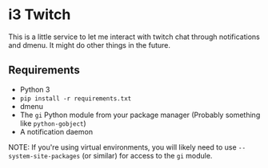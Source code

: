 i3 Twitch
=========

This is a little service to let me interact with twitch chat through notifications and dmenu. It might do other things in the future.

Requirements
------------
* Python 3
* `pip install -r requirements.txt`
* dmenu
* The `gi` Python module from your package manager (Probably something like `python-gobject`)
* A notification daemon

NOTE: If you're using virtual environments, you will likely need to use `--system-site-packages` (or similar) for access to the `gi` module.